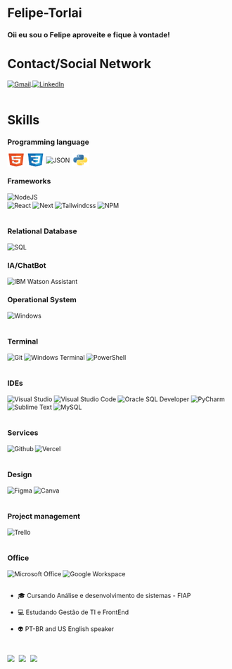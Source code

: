 # Felipe-Torlai
### Oii eu sou o Felipe aproveite e fique à vontade!

# Contact/Social Network
<div style="display: inline_block;">
    <a href="mailto:felipe.c.torlai@gmail.com">
        <img align="center" alt="Gmail" title="Gmail • felipe.c.torlai@gmail.com" height="30" width="40" src="https://www.logo.wine/a/logo/Gmail/Gmail-Logo.wine.svg">
    </a>
    <a href="https://www.linkedin.com/in/felipe-torlai/">
        <img align="center" alt="LinkedIn" title="LinkedIn • Felipe Torlai" height="30" width="40" src="https://cdn.jsdelivr.net/gh/devicons/devicon/icons/linkedin/linkedin-original.svg">
    </a>
</div>

<br>

# Skills

### Programming language
<div style="display: inline_block;">
    <img align="center" alt="HTML" title="Html" height="30" width="40" src="https://raw.githubusercontent.com/devicons/devicon/master/icons/html5/html5-original.svg">
    <img align="center" alt="CSS" title="Css" height="30" width="40" src="https://raw.githubusercontent.com/devicons/devicon/master/icons/css3/css3-original.svg">
    <img align="center" alt="JSON" title="Json" height="30" width="30" src="https://cdn.worldvectorlogo.com/logos/json.svg">
    <img align="center" alt="Python" title="Python" height="30" width="40" src="https://raw.githubusercontent.com/devicons/devicon/master/icons/python/python-original.svg">

### Frameworks
<div style="display: inline_block;">
    <img align="center" alt="NodeJS" title="NodeJS" height="30" width="40" src="https://cdn.jsdelivr.net/gh/devicons/devicon/icons/nodejs/nodejs-original-wordmark.svg">
    <br>
    <img align="center" alt="React" title="React" height="30" width="40" src="https://cdn.jsdelivr.net/gh/devicons/devicon/icons/react/react-original.svg">
    <img align="center" alt="Next" title="Next.js" height="30" width="40" src="https://cdn.jsdelivr.net/gh/devicons/devicon/icons/nextjs/nextjs-original.svg">
    <img align="center" alt="Tailwindcss" title="Tailwind CSS" height="30" width="40" src="https://cdn.jsdelivr.net/gh/devicons/devicon/icons/tailwindcss/tailwindcss-plain.svg">
    <img align="center" alt="NPM" title="Npm" height="30" width="40" src="https://cdn.jsdelivr.net/gh/devicons/devicon/icons/npm/npm-original-wordmark.svg">
<div><br>

### Relational Database
<div style="display: inline-block;">
    <img align="center" alt="SQL" title="SQL" height="30" width="40" src="[icons/SQL.svg](https://www.google.com/url?sa=i&url=https%3A%2F%2Fwww.tshirtgeek.com.br%2Floja%2Fcomputacao%2Fsql-logo%2F&psig=AOvVaw0NL5B7xxaz03v58ZqRx9zn&ust=1698883021908000&source=images&cd=vfe&opi=89978449&ved=0CBEQjRxqFwoTCPDugMq-oYIDFQAAAAAdAAAAABAE)">
</div><br>
    
### IA/ChatBot
<div style="display: inline-block;">
    <img align="center" alt="IBM Watson Assistant" title="Watson Assistant" height="30" width="40" src="icons/IbmWatson.svg">
</div><br>

### Operational System
<div>
    <img align="center" alt="Windows" title="Windows" height="30" width="30" src="icons/Windows.svg">
</div><br>

### Terminal
<div style="display: inline_block;">
    <img align="center" alt="Git" height="30" title="Git" width="40" src="https://cdn.jsdelivr.net/gh/devicons/devicon/icons/git/git-original.svg">
    <img align="center" alt="Windows Terminal" title="Windows Terminal" height="30" width="40" src="icons/WindowsTerminal.svg">
    <img align="center" alt="PowerShell" title="PowerShell" height="30" width="40" src="icons/PowerShell.svg">
</div><br>

### IDEs
<div style="display: inline_block;">
    <img align="center" alt="Visual Studio" title="Visual Studio" height="30" width="40" src="icons/VS.svg">
    <img align="center" alt="Visual Studio Code" title="Visual Studio Code" height="30" width="40" src="https://cdn.jsdelivr.net/gh/devicons/devicon/icons/vscode/vscode-original.svg">
    <img align="center" alt="Oracle SQL Developer" title="SQL Developer" height="30" width="25" src="icons/sql-dev.svg">
    <img align="center" alt="PyCharm" title="PyCharm" height="30" width="30" src="icons/PyCharm.svg">
    <img align="center" alt="Sublime Text" title="Sublime" height="30" width="40" src="https://cdn.worldvectorlogo.com/logos/sublime-text.svg">
    <img align="center" alt="MySQL" title="MySQL" height="30" width="40" src="https://cdn.jsdelivr.net/gh/devicons/devicon/icons/mysql/mysql-original.svg">
</div><br>

### Services
<div style="display: inline_block;">
    <img align="center" alt="Github" title="Github" height="30" width="30" src="icons/GitHub.svg">
    <img align="center" alt="Vercel" title="Vercel" height="31" width="40" src="icons/Vercel.svg">
</div><br>

### Design
<div style="display: inline_block;">
    <img align="center" alt="Figma" title="Figma" height="30" width="40" src="https://cdn.jsdelivr.net/gh/devicons/devicon/icons/figma/figma-original.svg">
    <img align="center" alt="Canva" title="Canva" height="30" width="40" src="https://cdn.jsdelivr.net/gh/devicons/devicon/icons/canva/canva-original.svg">
</div><br>

### Project management
<div style="display: inline_block;">
    <img align="center" alt="Trello" title="Trello" height="30" width="40" src="https://cdn.jsdelivr.net/gh/devicons/devicon/icons/trello/trello-plain.svg">
</div><br>

### Office
<div style="display: inline_block;">
    <img align="center" alt="Microsoft Office" title="Microsoft Office" height="30" width="40" src="https://cdn.worldvectorlogo.com/logos/Microsoft-365.svg">
    <img align="center" alt="Google Workspace" title="Google Workspace" height="30" width="90" src="icons/Workspace.svg">
</div><br>

- 🎓 Cursando Análise e desenvolvimento de sistemas - FIAP
- 💻 Estudando Gestão de TI e FrontEnd 
- 👽 PT-BR and US English speaker


  <br>

<div style="display: flex; gap: 10px;">
  <a href="(https://www.linkedin.com/in/felipe-torlai/)" target="_blank">
    <img src="https://img.shields.io/badge/-LinkedIn-%230077B5?style=for-the-badge&logo=linkedin&logoColor=white" target="_blank">
  </a>
  
  <a href="mailto:felipe.c.torlai@gmail.com">
    <img src="https://img.shields.io/badge/-Gmail-%23333?style=for-the-badge&logo=gmail&logoColor=white">
  </a>
  
  <a href="(https://www.twitch.tv/ttorlai)" target="_blank">
    <img src="https://img.shields.io/badge/Twitch-9146FF?style=for-the-badge&logo=twitch&logoColor=white" target="_blank">
  </a>

</div>
